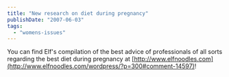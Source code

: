 ```yaml
---
title: "New research on diet during pregnancy"
publishDate: "2007-06-03"
tags: 
  - "womens-issues"
---
```


You can find Elf's compilation of the best advice of professionals of all sorts regarding the best diet during pregnancy at [http://www.elfnoodles.com](http://www.elfnoodles.com/wordpress/?p=300#comment-14597)!
